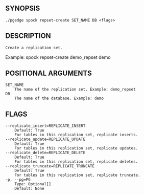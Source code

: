 ## SYNOPSIS
    ./pgedge spock repset-create SET_NAME DB <flags>
 
## DESCRIPTION
    Create a replication set. 

Example: spock repset-create demo_repset demo
 
## POSITIONAL ARGUMENTS
    SET_NAME
        The name of the replication set. Example: demo_repset
    DB
        The name of the database. Example: demo
 
## FLAGS
    --replicate_insert=REPLICATE_INSERT
        Default: True
        For tables in this replication set, replicate inserts.
    --replicate_update=REPLICATE_UPDATE
        Default: True
        For tables in this replication set, replicate updates.
    --replicate_delete=REPLICATE_DELETE
        Default: True
        For tables in this replication set, replicate deletes.
    --replicate_truncate=REPLICATE_TRUNCATE
        Default: True
        For tables in this replication set, replicate truncate.
    -p, --pg=PG
        Type: Optional[]
        Default: None
